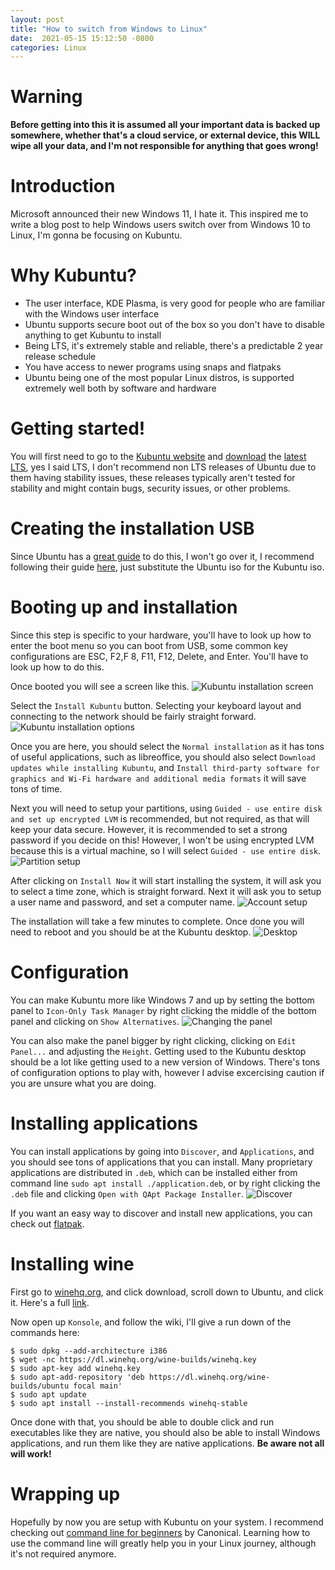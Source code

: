 ```yaml
---
layout:	post
title: "How to switch from Windows to Linux"
date:  2021-05-15 15:12:50 -0800
categories: Linux
---
```


# Warning
**Before getting into this it is assumed all your important data is backed up somewhere, whether that's a cloud service, or external device, this WILL wipe all your data, and I'm not responsible for anything that goes wrong!**

# Introduction
Microsoft announced their new Windows 11, I hate it. This inspired me to write a blog post to help Windows users switch over from Windows 10 to Linux, I'm gonna be focusing on Kubuntu.

# Why Kubuntu?
* The user interface, KDE Plasma, is very good for people who are familiar with the Windows user interface
* Ubuntu supports secure boot out of the box so you don't have to disable anything to get Kubuntu to install
* Being LTS, it's extremely stable and reliable, there's a predictable 2 year release schedule
* You have access to newer programs using snaps and flatpaks
* Ubuntu being one of the most popular Linux distros, is supported extremely well both by software and hardware

# Getting started!
You will first need to go to the [Kubuntu website](https://kubuntu.org/) and [download](https://kubuntu.org/getkubuntu/) the [latest LTS](https://cdimage.ubuntu.com/kubuntu/releases/20.04.2/release/kubuntu-20.04.2.0-desktop-amd64.iso), yes I said LTS, I don't recommend non LTS releases of Ubuntu due to them having stability issues, these releases typically aren't tested for stability and might contain bugs, security issues, or other problems.

# Creating the installation USB
Since Ubuntu has a [great guide](https://ubuntu.com/tutorials/create-a-usb-stick-on-windows) to do this, I won't go over it, I recommend following their guide [here](https://ubuntu.com/tutorials/create-a-usb-stick-on-windows), just substitute the Ubuntu iso for the Kubuntu iso.

# Booting up and installation
Since this step is specific to your hardware, you'll have to look up how to enter the boot menu so you can boot from USB, some common key configurations are ESC, F2,F 8, F11, F12, Delete, and Enter. You'll have to look up how to do this.

Once booted you will see a screen like this.
![Kubuntu installation screen](/assets/linux-for-windows-users/Screenshot_20210615_153619.png)

Select the `Install Kubuntu` button. Selecting your keyboard layout and connecting to the network should be fairly straight forward.
![Kubuntu installation options](/assets/linux-for-windows-users/Screenshot_20210615_155723.png)

Once you are here, you should select the `Normal installation` as it has tons of useful applications, such as libreoffice, you should also select `Download updates while installing Kubuntu`, and `Install third-party software for graphics and Wi-Fi hardware and additional media formats` it will save tons of time.

Next you will need to setup your partitions, using `Guided - use entire disk and set up encrypted LVM` is recommended, but not required, as that will keep your data secure. However, it is recommended to set a strong password if you decide on this! However, I won't be using encrypted LVM because this is a virtual machine, so I will select `Guided - use entire disk`.
![Partition setup](/assets/linux-for-windows-users/Screenshot_20210615_160332.png)

After clicking on `Install Now` it will start installing the system, it will ask you to select a time zone, which is straight forward. Next it will ask you to setup a user name and password, and set a computer name.
![Account setup](/assets/linux-for-windows-users/Screenshot_20210615_160612.png)

The installation will take a few minutes to complete. Once done you will need to reboot and you should be at the Kubuntu desktop.
![Desktop](/assets/linux-for-windows-users/Screenshot_20210615_173103.png)

# Configuration
You can make Kubuntu more like Windows 7 and up by setting the bottom panel to `Icon-Only Task Manager` by right clicking the middle of the bottom panel and clicking on `Show Alternatives`.
![Changing the panel](/assets/linux-for-windows-users/Screenshot_20210615_173450.png)

You can also make the panel bigger by right clicking, clicking on `Edit Panel...` and adjusting the `Height`.
Getting used to the Kubuntu desktop should be a lot like getting used to a new version of Windows. There's tons of configuration options to play with, however I advise excercising caution if you are unsure what you are doing.

# Installing applications
You can install applications by going into `Discover`, and `Applications`, and you should see tons of applications that you can install. Many proprietary applications are distributed in `.deb`, which can be installed either from command line `sudo apt install ./application.deb`, or by right clicking the `.deb` file and clicking `Open with QApt Package Installer`.
![Discover](/assets/linux-for-windows-users/Screenshot_20210615_175223.png)

If you want an easy way to discover and install new applications, you can check out [flatpak](https://www.flatpak.org/).

# Installing wine
First go to [winehq.org](https://www.winehq.org), and click download, scroll down to Ubuntu, and click it. Here's a full [link](https://wiki.winehq.org/Ubuntu).

Now open up `Konsole`, and follow the wiki, I'll give a run down of the commands here:
```
$ sudo dpkg --add-architecture i386
$ wget -nc https://dl.winehq.org/wine-builds/winehq.key
$ sudo apt-key add winehq.key
$ sudo apt-add-repository 'deb https://dl.winehq.org/wine-builds/ubuntu focal main'
$ sudo apt update
$ sudo apt install --install-recommends winehq-stable
```

Once done with that, you should be able to double click and run executables like they are native, you should also be able to install Windows applications, and run them like they are native applications. **Be aware not all will work!**

# Wrapping up
Hopefully by now you are setup with Kubuntu on your system. I recommend checking out [command line for beginners](https://ubuntu.com/tutorials/command-line-for-beginners) by Canonical. Learning how to use the command line will greatly help you in your Linux journey, although it's not required anymore.
